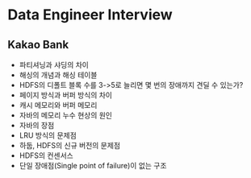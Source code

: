 # Data Engineer Interview

## Kakao Bank

- 파티셔닝과 샤딩의 차이
- 해싱의 개념과 해싱 테이블
- HDFS의 디폴트 블록 수를 3->5로 늘리면 몇 번의 장애까지 견딜 수 있는가?
- 페이지 방식과 버퍼 방식의 차이
- 캐시 메모리와 버퍼 메모리
- 자바의 메모리 누수 현상의 원인
- 자바의 장점
- LRU 방식의 문제점
- 하둡, HDFS의 신규 버전의 문제점
- HDFS의 컨센서스
- 단일 장애점(Single point of failure)이 없는 구조
